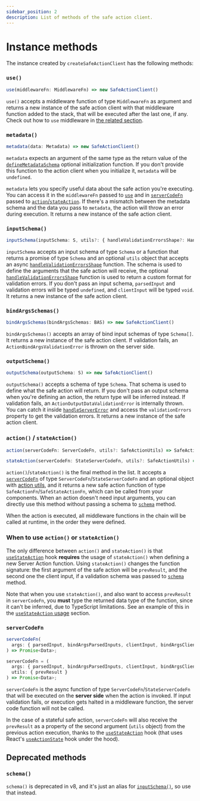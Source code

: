 ```yaml
---
sidebar_position: 2
description: List of methods of the safe action client.
---
```


# Instance methods

The instance created by `createSafeActionClient` has the following methods:

### `use()`

```typescript
use(middlewareFn: MiddlewareFn) => new SafeActionClient()
```

`use()` accepts a middleware function of type `MiddlewareFn` as argument and returns a new instance of the safe action client with that middleware function added to the stack, that will be executed after the last one, if any. Check out how to `use` middleware in [the related section](/docs/define-actions/middleware).

### `metadata()`

```typescript
metadata(data: Metadata) => new SafeActionClient()
```

`metadata` expects an argument of the same type as the return value of the [`defineMetadataSchema`](/docs/define-actions/create-the-client#definemetadataschema) optional initialization function. If you don't provide this function to the action client when you initialize it, `metadata` will be `undefined`.

`metadata` lets you specify useful data about the safe action you're executing. You can access it in the `middlewareFn` passed to [`use`](#use) and in [`serverCodeFn`](#servercodefn) passed to [`action`/`stateAction`](#action--stateaction). If there's a mismatch between the metadata schema and the data you pass to `metadata`, the action will throw an error during execution. It returns a new instance of the safe action client.

### `inputSchema()`

```typescript
inputSchema(inputSchema: S, utils?: { handleValidationErrorsShape?: HandleValidationErrorsShapeFn } }) => new SafeActionClient()
```

`inputSchema` accepts an input schema of type `Schema` or a function that returns a promise of type `Schema` and an optional `utils` object that accepts an async [`handleValidationErrorsShape`](/docs/define-actions/validation-errors#customize-validation-errors-format) function. The schema is used to define the arguments that the safe action will receive, the optional [`handleValidationErrorsShape`](/docs/define-actions/validation-errors#customize-validation-errors-format) function is used to return a custom format for validation errors. If you don't pass an input schema, `parsedInput` and validation errors will be typed `undefined`, and `clientInput` will be typed `void`. It returns a new instance of the safe action client.

### `bindArgsSchemas()`

```typescript
bindArgsSchemas(bindArgsSchemas: BAS) => new SafeActionClient()
```

`bindArgsSchemas()` accepts an array of bind input schemas of type `Schema[]`. It returns a new instance of the safe action client. If validation fails, an `ActionBindArgsValidationError` is thrown on the server side.

### `outputSchema()`

```typescript
outputSchema(outputSchema: S) => new SafeActionClient()
```

`outputSchema()` accepts a schema of type `Schema`. That schema is used to define what the safe action will return. If you don't pass an output schema when you're defining an action, the return type will be inferred instead. If validation fails, an `ActionOutputDataValidationError` is internally thrown. You can catch it inside [`handleServerError`](/docs/define-actions/create-the-client#handleservererror) and access the `validationErrors` property to get the validation errors. It returns a new instance of the safe action client.

### `action()` / `stateAction()`

```typescript
action(serverCodeFn: ServerCodeFn, utils?: SafeActionUtils) => SafeActionFn
```

```typescript
stateAction(serverCodeFn: StateServerCodeFn, utils?: SafeActionUtils) => SafeStateActionFn
```

`action()`/`stateAction()` is the final method in the list. It accepts a [`serverCodeFn`](#servercodefn) of type `ServerCodeFn`/`StateServerCodeFn` and an optional object with [action utils](/docs/define-actions/action-utils), and it returns a new safe action function of type `SafeActionFn`/`SafeStateActionFn`, which can be called from your components. When an action doesn't need input arguments, you can directly use this method without passing a schema to [`schema`](#schema) method.

When the action is executed, all middleware functions in the chain will be called at runtime, in the order they were defined.

### When to use `action()` or `stateAction()`

The only difference between `action()` and `stateAction()` is that [`useStateAction`](/docs/execute-actions/hooks/usestateaction) hook **requires** the usage of `stateAction()` when defining a new Server Action function. Using `stateAction()` changes the function signature: the first argument of the safe action will be `prevResult`, and the second one the client input, if a validation schema was passed to [`schema`](#schema) method. 

Note that when you use `stateAction()`, and also want to access `prevResult` in `serverCodeFn`, you **must** type the returned data type of the function, since it can't be inferred, due to TypeScript limitations. See an example of this in the [`useStateAction` usage](/docs/execute-actions/hooks/usestateaction#example) section.

### `serverCodeFn`

```typescript title="Stateless action"
serverCodeFn(
  args: { parsedInput, bindArgsParsedInputs, clientInput, bindArgsClientInputs, ctx, metadata }
) => Promise<Data>;
```

```typescript title="Stateful action"
serverCodeFn = (
  args: { parsedInput, bindArgsParsedInputs, clientInput, bindArgsClientInputs, ctx, metadata },
  utils: { prevResult }
) => Promise<Data>;
```

`serverCodeFn` is the async function of type `ServerCodeFn`/`StateServerCodeFn` that will be executed on the **server side** when the action is invoked. If input validation fails, or execution gets halted in a middleware function, the server code function will not be called.

In the case of a stateful safe action, `serverCodeFn` will also receive the `prevResult` as a property of the second argument (`utils` object) from the previous action execution, thanks to the [`useStateAction`](/docs/execute-actions/hooks/usestateaction) hook (that uses React's [`useActionState`](https://react.dev/reference/react/useActionState) hook under the hood).

## Deprecated methods

### `schema()`

`schema()` is deprecated in v8, and it's just an alias for [`inputSchema()`](#inputschema), so use that instead.